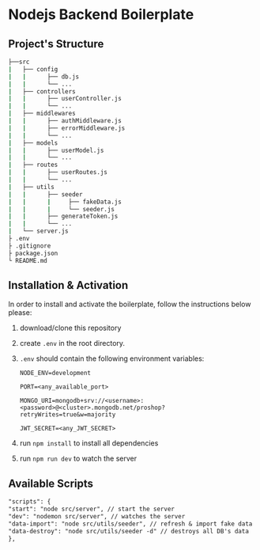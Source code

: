 # Nodejs Backend Boilerplate

## Project's Structure

```bash
├──src
|   ├── config
|   |      ├── db.js
|   |      └── ...
|   ├── controllers
|   |      ├── userController.js
|   |      └── ...
|   ├── middlewares
|   |      ├── authMiddleware.js
|   |      ├── errorMiddleware.js
|   |      └── ...
|   ├── models
|   |      ├── userModel.js
|   |      └── ...
|   ├── routes
|   |      ├── userRoutes.js
|   |      └── ...
|   ├── utils
|   |      ├── seeder
|   |      |     ├── fakeData.js
|   |      |     └── seeder.js
|   |      ├── generateToken.js
|   |      └── ...
|   └── server.js
├ .env
├ .gitignore
├ package.json
└ README.md
```

## Installation & Activation

In order to install and activate the boilerplate, follow the instructions below please:

1. download/clone this repository
2. create `.env` in the root directory.
3. `.env` should contain the following environment variables:

   `NODE_ENV=development`

   `PORT=<any_available_port>`

   `MONGO_URI=mongodb+srv://<username>:<password>@<cluster>.mongodb.net/proshop?retryWrites=true&w=majority`

   `JWT_SECRET=<any_JWT_SECRET>`

4. run `npm install` to install all dependencies
5. run `npm run dev` to watch the server

## Available Scripts

```md
"scripts": {
"start": "node src/server", // start the server
"dev": "nodemon src/server", // watches the server
"data-import": "node src/utils/seeder", // refresh & import fake data
"data-destroy": "node src/utils/seeder -d" // destroys all DB's data
},
```
